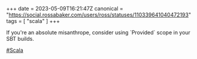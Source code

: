 +++
date = 2023-05-09T16:21:47Z
canonical = "https://social.rossabaker.com/users/ross/statuses/110339641040472193"
tags = [ "scala" ]
+++

<p>If you&#39;re an absolute misanthrope, consider using `Provided` scope in your SBT builds.</p><p><a href="https://social.rossabaker.com/tags/Scala" class="mention hashtag" rel="tag">#<span>Scala</span></a></p>
